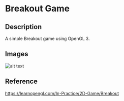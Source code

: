 # Breakout Game

## Description
A simple Breakout game using OpenGL 3.

## Images
![alt text](https://learnopengl.com/img/in-practice/breakout/cover.png)

## Reference
https://learnopengl.com/In-Practice/2D-Game/Breakout
